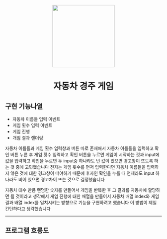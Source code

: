 <p align="middle" >
  <img width="200px;" src="https://github.com/woowacourse/javascript-racingcar-precourse/blob/main/images/racingcar_icon.png?raw=true"/>
</p>
<h1 align="middle">자동차 경주 게임</h1>

## 구현 기능나열

- 자동차 이름들 입력 이벤트
- 게임 횟수 입력 이벤트
- 게임 진행
- 개임 결과 렌더링

자동차 이름들과 게임 횟수 입력창과 버튼 따로 존재해서 
자동차 이름들을 입력하고 확인 버튼 누른 후 게임 횟수 입력하고 확인 버튼을 누르면 게임이 시작하는 것과
input에 값을 입력하고 확인을 누르면 두 input중 하나라도 빈 값이 있으면 경고창이 뜨도록 하는 것 중에 고민했습니다
전자는 게임 횟수를 먼저 입력한다면 자동차 이름들을 입력하지 않은 것에 대한 경고창이 떠야하기 때문에
후자인 확인을 누를 때 언제라도 input 하나라도 비어 있으면 경고차이 뜨는 것으로 결정했습니다

자동차 대수 만큼 랜덤한 숫자를 만들어서 게임을 반복한 후 그 결과를 자동차에 할당하면 될 것이라고 생각해서
게임 진행에 대한 배열을 만들어서 자동차 배열 index와 게임 결과 배열 index를 일치시키는 방향으로 기능을 구현하려고 했습니다
이 방법이 제일 간단하다고 생각했습니다

---

## 프로그램 흐릉도




